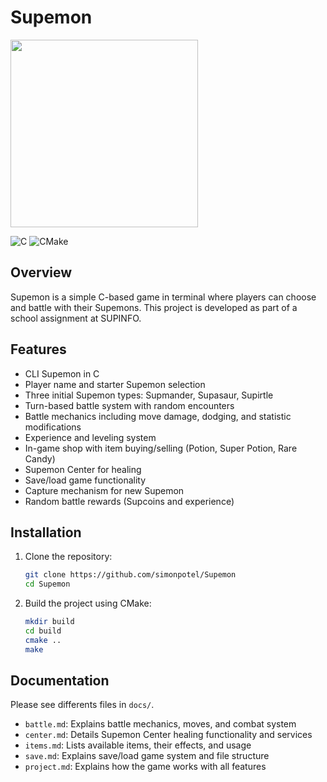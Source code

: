 # Supemon

<img src="https://github.com/simonpotel/Supemon/blob/dc7ce2d2567c5f18d53b435cc58f975b509309ed/assets/logo_supemon.png" width="300px" height="300px">


![C](https://img.shields.io/badge/C-00599C?style=for-the-badge&logo=c&logoColor=white)
![CMake](https://img.shields.io/badge/CMake-%23008FBA.svg?style=for-the-badge&logo=cmake&logoColor=white)


## Overview
Supemon is a simple C-based game in terminal where players can choose and battle with their Supemons. This project is developed as part of a school assignment at SUPINFO.


## Features
- CLI Supemon in C
- Player name and starter Supemon selection
- Three initial Supemon types: Supmander, Supasaur, Supirtle
- Turn-based battle system with random encounters
- Battle mechanics including move damage, dodging, and statistic modifications
- Experience and leveling system
- In-game shop with item buying/selling (Potion, Super Potion, Rare Candy)
- Supemon Center for healing
- Save/load game functionality
- Capture mechanism for new Supemon
- Random battle rewards (Supcoins and experience)
  
## Installation
1. Clone the repository:
   ```bash
   git clone https://github.com/simonpotel/Supemon
   cd Supemon
   ```
2. Build the project using CMake:
   ```bash
   mkdir build
   cd build
   cmake ..
   make

## Documentation
Please see differents files in `docs/`.
- `battle.md`: Explains battle mechanics, moves, and combat system
- `center.md`: Details Supemon Center healing functionality and services
- `items.md`: Lists available items, their effects, and usage
- `save.md`: Explains save/load game system and file structure
- `project.md`: Explains how the game works with all features

